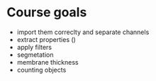 # Course goals
- import them correclty and separate channels
- extract properties ()
- apply filters
- segmetation 
- membrane thickness
- counting objects
